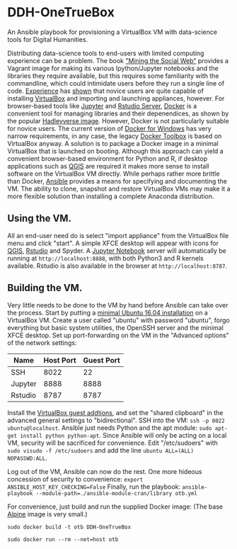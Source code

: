 # DDH-OneTrueBox
An Ansible playbook for provisioning a VirtualBox VM with data-science tools for Digital Humanities.

Distributing data-science tools to end-users with limited computing experience can be a problem.
The book ["Mining the Social Web"](https://github.com/ptwobrussell/Mining-the-Social-Web-2nd-Edition) provides a Vagrant image for
making its various Ipython/Jupyter notebooks and the libraries they require available, but this requires some familiarity with the
commandline, which could intimidate users before they run a single line of code.
[Experience](https://big-social-data.net/2015/05/16/masterclass-hacking-the-mobile-ecosystem/) has
[shown](https://big-social-data.net/2015/01/10/a-long-overdue-updates-on-the-success-of-our-second-hackathon/) that novice users are quite
capable of installing [VirtualBox](https://www.virtualbox.org/) and importing and launching appliances, however. For browser-based
tools like [Jupyter](http://jupyter.org/) and [Rstudio Server](https://www.rstudio.com/products/rstudio/download-server/),
[Docker](https://www.docker.com/) is a convenient tool for managing libraries and their depenendices, as shown by the popular
[Hadleyverse image](https://github.com/rocker-org/hadleyverse). However, Docker is not particularly suitable for novice users.
The current version of [Docker for Windows](https://docs.docker.com/docker-for-windows/) has very narrow requirements, in any case,
the legacy [Docker Toolbox](https://docs.docker.com/toolbox/toolbox_install_windows/) is based on VirtualBox anyway. A solution
is to package a Docker image in a minimal VirtualBox that is launched on booting. Although this approach can yield a convenient
browser-based environment for Python and R, if desktop applications such as [QGIS](http://www.qgis.org/en/site/) are required it
makes more sense to install software on the VirtualBox VM directly. While perhaps rather more brittle than Docker,
[Ansible](https://www.ansible.com/) provides a means for specifying and documenting the VM. The ability to clone, snapshot and
restore VirtualBox VMs may make it a more flexible solution than installing a complete Anaconda distribution.

## Using the VM.

All an end-user need do is select "import appliance" from the VirtualBox file menu and click "start". A simple XFCE desktop will
appear with icons for [QGIS](http://www.qgis.org/en/site/), [Rstudio](https://www.rstudio.com/) and Spyder.
A [Jupyter Notebook](http://jupyter.org/) server will automatically be running at `http://localhost:8888`, with both Python3
and R kernels available. Rstudio is also available in the browser at `http://localhost:8787`.
## Building the VM.

Very little needs to be done to the VM by hand before Ansible can take over the process.
Start by putting a [minimal Ubuntu 16.04 installation](https://help.ubuntu.com/community/Installation/MinimalCD) on a VirtualBox VM.
Create a user called "ubuntu" with password "ubuntu", forgo everything but basic system utilities, the OpenSSH server and the minimal XFCE desktop.
Set up port-forwarding on the VM in the "Advanced options" of the network settings:

| Name    | Host Port | Guest Port |
|---------|-----------|------------|
| SSH     | 8022      | 22         |
| Jupyter | 8888      | 8888       |
| Rstudio | 8787      | 8787       |

Install the [VirtualBox guest addtions](https://www.virtualbox.org/manual/ch04.html#idm1948), and set the "shared clipboard" in the advanced
general settings to "bidirectional". SSH into the VM: `ssh -p 8022 ubuntu@localhost`.
Ansible just needs Python and the apt module: `sudo apt-get install python python-apt`.
Since Ansible will only be acting on a local VM, security will be sacrificed for convenience.
Edit "/etc/sudoers" with `sudo visudo -f /etc/sudoers` and add the line `ubuntu ALL=(ALL) NOPASSWD:ALL`.

Log out of the VM, Ansible can now do the rest. One more hideous concession of security to convenience: `export ANSIBLE_HOST_KEY_CHECKING=False`
Finally, run the playbook: `ansible-playbook --module-path=./ansible-module-cran/library otb.yml`

For convenience, just build and run the supplied Docker image: (The base [Alpine](https://hub.docker.com/_/alpine/)
image is very small.) 

```
sudo docker build -t otb DDH-OneTrueBox

sudo docker run --rm --net=host otb
```
